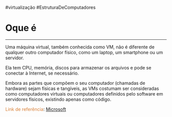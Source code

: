 #virtualização #EstruturaDeComputadores 


# Oque é
---

Uma máquina virtual, também conhecida como VM, não é diferente de qualquer outro computador físico, como um laptop, um smartphone ou um servidor.

Ela tem CPU, memória, discos para armazenar os arquivos e pode se conectar à Internet, se necessário. 

Embora as partes que compõem o seu computador (chamadas de hardware) sejam físicas e tangíveis, as VMs costumam ser consideradas como computadores virtuais ou computadores definidos pelo software em servidores físicos, existindo apenas como código.

<span style="color:#d97f36">Link de referência</span>: [Microsoft](https://azure.microsoft.com/pt-br/resources/cloud-computing-dictionary/what-is-a-virtual-machine) 